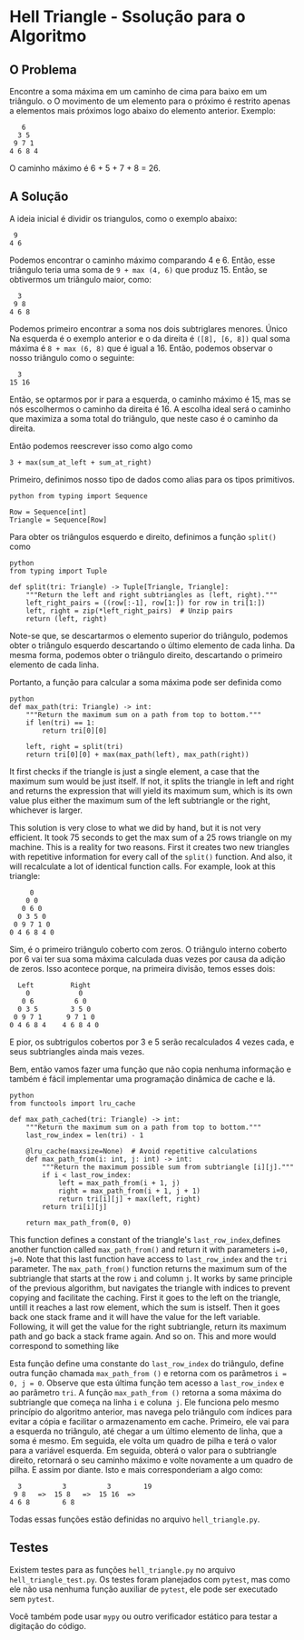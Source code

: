 Hell Triangle - Ssolução para o Algoritmo
=============
O Problema
-----------
Encontre a soma máxima em um caminho de cima para baixo em um triângulo. o
O movimento de um elemento para o próximo é restrito apenas a
elementos mais próximos logo abaixo do elemento anterior. Exemplo:
```
   6
  3 5
 9 7 1
4 6 8 4
```
O caminho máximo é 6 + 5 + 7 + 8 = 26.

A Solução
------------
A ideia inicial é dividir os triangulos, como o exemplo abaixo:

```
 9
4 6
```

Podemos encontrar o caminho máximo comparando 4 e 6. Então, esse triângulo
teria uma soma de `9 + max (4, 6)` que produz 15. Então, se obtivermos
um triângulo maior, como:

```
  3
 9 8
4 6 8
```

Podemos primeiro encontrar a soma nos dois subtriglares menores. Único
Na esquerda é o exemplo anterior e o da direita é
`([8], [6, 8])` qual soma máxima é `8 + max (6, 8)` que é igual a 16.
Então, podemos observar o nosso triângulo como o seguinte:

```
  3
15 16
```
Então, se optarmos por ir para a esquerda, o caminho máximo é 15, mas se nós
escolhermos o caminho da direita é 16. A escolha ideal será o caminho
que maximiza a soma total do triângulo, que neste caso é o caminho da direita. 

Então podemos reescrever isso como algo como

```
3 + max(sum_at_left + sum_at_right)
```

Primeiro, definimos nosso tipo de dados como alias para os tipos primitivos.
```
python from typing import Sequence

Row = Sequence[int]
Triangle = Sequence[Row]
```

Para obter os triângulos esquerdo e direito, definimos a função `split()` como
```
python
from typing import Tuple

def split(tri: Triangle) -> Tuple[Triangle, Triangle]:
    """Return the left and right subtriangles as (left, right)."""
    left_right_pairs = ((row[:-1], row[1:]) for row in tri[1:])
    left, right = zip(*left_right_pairs)  # Unzip pairs
    return (left, right)
```
Note-se que, se descartarmos o elemento superior do triângulo, podemos obter o triângulo esquerdo descartando o último elemento de cada linha. Da mesma forma, podemos obter o triângulo direito, descartando o primeiro elemento de cada linha.

Portanto, a função para calcular a soma máxima pode ser definida como
```
python 
def max_path(tri: Triangle) -> int:
    """Return the maximum sum on a path from top to bottom."""
    if len(tri) == 1:
        return tri[0][0]

    left, right = split(tri)
    return tri[0][0] + max(max_path(left), max_path(right))
```
It first checks if the triangle is just a single element, a case that the maximum sum would be just itself. If not, it splits the triangle in left and right and returns the expression that will yield its maximum sum, which is its own value plus either the maximum sum of the left subtriangle or the right, whichever is larger.

This solution is very close to what we did by hand, but it is not very efficient. It took 75 seconds to get the max sum of a 25 rows triangle on my machine. This is a reality for two reasons. First it creates two new triangles with repetitive information for every call of the `split()` function. And also, it will recalculate a lot of identical function calls. For example, look at this triangle:
```
     0
    0 0
   0 6 0
  0 3 5 0
 0 9 7 1 0
0 4 6 8 4 0
```
Sim, é o primeiro triângulo coberto com zeros. O triângulo interno coberto por 6 vai ter sua soma máxima calculada duas vezes por causa da adição de zeros. Isso acontece porque, na primeira divisão, temos esses dois:
```
  Left         Right
    0            0
   0 6          6 0
  0 3 5        3 5 0
 0 9 7 1      9 7 1 0
0 4 6 8 4    4 6 8 4 0
```
E pior, os subtrigulos cobertos por 3 e 5 serão recalculados 4 vezes cada, e seus subtriangles ainda mais vezes.

Bem, então vamos fazer uma função que não copia nenhuma informação e também é fácil implementar uma programação dinâmica de cache e lá.
```
python
from functools import lru_cache

def max_path_cached(tri: Triangle) -> int:
    """Return the maximum sum on a path from top to bottom."""
    last_row_index = len(tri) - 1

    @lru_cache(maxsize=None)  # Avoid repetitive calculations
    def max_path_from(i: int, j: int) -> int:
        """Return the maximum possible sum from subtriangle [i][j]."""
        if i < last_row_index:
            left = max_path_from(i + 1, j)
            right = max_path_from(i + 1, j + 1)
            return tri[i][j] + max(left, right)
        return tri[i][j]

    return max_path_from(0, 0)
```
This function defines a constant of the triangle's `last_row_index`,defines another function called `max_path_from()` and return it with parameters `i=0, j=0`. Note that this last function have access to `last_row_index` and the `tri` parameter. The `max_path_from()` function returns the maximum sum of the subtriangle that starts at the row `i` and column `j`. It works by same principle of the previous algorithm, but navigates the triangle with indices to prevent copying and facilitate the caching. First it goes to the left on the triangle, untill it reaches a last row element, which the sum is istself. Then it goes back one stack frame and it will have the value for the left variable. Following, it will get the value for the right subtriangle, return its maximum path and go back a stack frame again. And so on. This and more would correspond to something like

Esta função define uma constante do `last_row_index` do triângulo, define outra função chamada `max_path_from ()` e retorna com os parâmetros `i = 0, j = 0`. Observe que esta última função tem acesso a `last_row_index` e ao parâmetro `tri`. A função `max_path_from ()` retorna a soma máxima do subtriangle que começa na linha `i` e coluna` j`. Ele funciona pelo mesmo princípio do algoritmo anterior, mas navega pelo triângulo com índices para evitar a cópia e facilitar o armazenamento em cache. Primeiro, ele vai para a esquerda no triângulo, até chegar a um último elemento de linha, que a soma é mesmo. Em seguida, ele volta um quadro de pilha e terá o valor para a variável esquerda. Em seguida, obterá o valor para o subtriangle direito, retornará o seu caminho máximo e volte novamente a um quadro de pilha. E assim por diante. Isto e mais corresponderiam a algo como:

```
  3          3          3        19
 9 8   =>  15 8   =>  15 16  =>  
4 6 8        6 8
```

Todas essas funções estão definidas no arquivo `hell_triangle.py`.

Testes
-----
Existem testes para as funções `hell_triangle.py` no arquivo `hell_triangle_test.py`. Os testes foram planejados com `pytest`, mas como ele não usa nenhuma função auxiliar de `pytest`, ele pode ser executado sem `pytest`.

Você também pode usar `mypy` ou outro verificador estático para testar a digitação do código.
